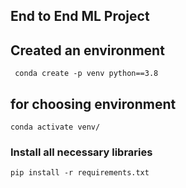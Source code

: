 ## End to End ML Project

## Created an environment
```
 conda create -p venv python==3.8
```
## for choosing environment

```
conda activate venv/

```

### Install all necessary libraries
```
pip install -r requirements.txt
```